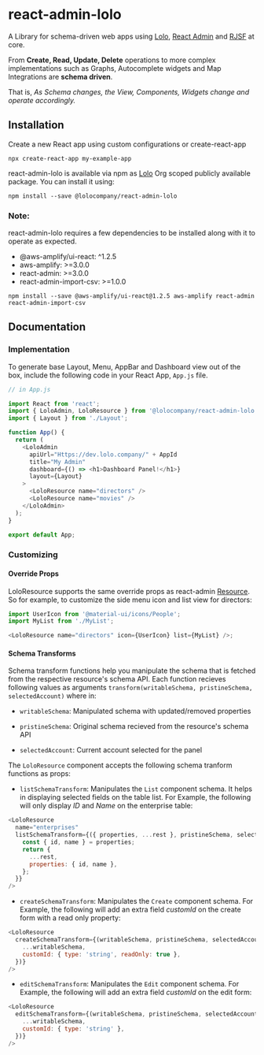 # react-admin-lolo

A Library for schema-driven web apps using [Lolo](https://lolo.company), [React Admin](https://github.com/marmelab/react-admin) and [RJSF](https://github.com/rjsf-team/react-jsonschema-form) at core.

From **Create, Read, Update, Delete** operations to more complex implementations such as Graphs, Autocomplete widgets and Map Integrations are **schema driven**.

That is, _As Schema changes, the View, Components, Widgets change and operate accordingly._

## Installation

Create a new React app using custom configurations or create-react-app

```
npx create-react-app my-example-app
```

react-admin-lolo is available via npm as [Lolo](https://lolo.company) Org scoped publicly available package. You can install it using:

```
npm install --save @lolocompany/react-admin-lolo
```

### Note:

react-admin-lolo requires a few dependencies to be installed along with it to operate as expected.

- @aws-amplify/ui-react: ^1.2.5
- aws-amplify: >=3.0.0
- react-admin: >=3.0.0
- react-admin-import-csv: >=1.0.0

```
npm install --save @aws-amplify/ui-react@1.2.5 aws-amplify react-admin react-admin-import-csv
```

## Documentation

### Implementation

To generate base Layout, Menu, AppBar and Dashboard view out of the box, include the following code in your React App, `App.js` file.

```javascript
// in App.js

import React from 'react';
import { LoloAdmin, LoloResource } from '@lolocompany/react-admin-lolo';
import { Layout } from './Layout';

function App() {
  return (
    <LoloAdmin
      apiUrl="Https://dev.lolo.company/" + AppId
      title="My Admin"
      dashboard={() => <h1>Dashboard Panel!</h1>}
      layout={Layout}
    >
      <LoloResource name="directors" />
      <LoloResource name="movies" />
    </LoloAdmin>
  );
}

export default App;
```

### Customizing

#### Override Props

LoloResource supports the same override props as react-admin [Resource](https://marmelab.com/react-admin/Resource.html#the-resource-component). So for example, to customize the side menu icon and list view for directors:

```javascript
import UserIcon from '@material-ui/icons/People';
import MyList from './MyList';

<LoloResource name="directors" icon={UserIcon} list={MyList} />;
```

#### Schema Transforms

Schema transform functions help you manipulate the schema that is fetched from the respective resource's schema API. Each function recieves following values as arguments `transform(writableSchema, pristineSchema, selectedAccount)` where in:

- `writableSchema`: Manipulated schema with updated/removed properties

- `pristineSchema`: Original schema recieved from the resource's schema API

- `selectedAccount`: Current account selected for the panel

The `LoloResource` component accepts the following schema tranform functions as props:

- `listSchemaTransform`: Manipulates the `List` component schema. It helps in displaying selected fields on the table list. For Example, the following will only display _ID_ and _Name_ on the enterprise table:

```javascript
<LoloResource
  name="enterprises"
  listSchemaTransform={({ properties, ...rest }, pristineSchema, selectedAccount) => {
    const { id, name } = properties;
    return {
      ...rest,
      properties: { id, name },
    };
  }}
/>
```

- `createSchemaTransform`: Manipulates the `Create` component schema. For Example, the following will add an extra field _customId_ on the create form with a read only property:

```javascript
<LoloResource
  createSchemaTransform={(writableSchema, pristineSchema, selectedAccount) => ({
    ...writableSchema,
    customId: { type: 'string', readOnly: true },
  })}
/>
```

- `editSchemaTransform`: Manipulates the `Edit` component schema. For Example, the following will add an extra field _customId_ on the edit form:

```javascript
<LoloResource
  editSchemaTransform={(writableSchema, pristineSchema, selectedAccount) => ({
    ...writableSchema,
    customId: { type: 'string' },
  })}
/>
```
